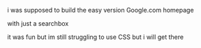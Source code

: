 i was supposed to build the easy version Google.com homepage

with just a searchbox

it was fun but im still struggling to use CSS but i will get there